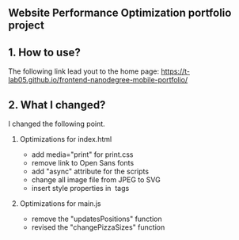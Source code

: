 ## Website Performance Optimization portfolio project

## 1. How to use?
The following link lead yout to the home page:
  https://t-lab05.github.io/frontend-nanodegree-mobile-portfolio/
  
## 2. What I changed?
  I changed the following point.
 1. Optimizations for index.html
    * add media="print" for print.css
    * remove link to Open Sans fonts
    * add "async" attribute for the scripts 
    * change all image file from JPEG to SVG
    * insert style properties in <img> tags
    
 2. Optimizations for main.js
    * remove the "updatesPositions" function
    * revised the "changePizzaSizes" function
      
    
